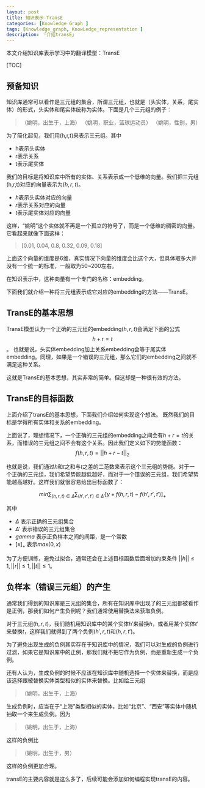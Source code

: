```yaml
---
layout: post  
title: 知识表示-TransE  
categories: [Knowledge Graph ]  
tags: [Knowledge_graph, KnowLedge_representation ]  
description: 「介绍transE」   
---
```


本文介绍知识库表示学习中的翻译模型：TransE

[TOC]

## 预备知识
知识库通常可以看作是三元组的集合，所谓三元组，也就是（头实体，关系，尾实体）的形式，头实体和尾实体统称为实体。下面是几个三元组的例子：

>（姚明，出生于，上海）
>（姚明，职业，篮球运动员）
>（姚明，性别，男）

为了简化起见，我们用(h,r,t)来表示三元组。其中

- h表示头实体
- r表示关系
- t表示尾实体

我们的目标是将知识库中所有的实体、关系表示成一个低维的向量。我们把三元组(h,r,t)对应的向量表示为$(h,r,t)$。

- $h$表示头实体对应的向量
- $r$表示关系对应的向量
- $t$表示尾实体对应的向量

这样，“姚明”这个实体就不再是一个孤立的符号了，而是一个低维的稠密的向量。它看起来就像下面这样：

> [0.01, 0.04, 0.8, 0.32, 0.09, 0.18]

上面这个向量的维度是6维，真实情况下向量的维度会比这个大，但具体取多大并没有一个统一的标准，一般取为50~200左右。

在知识表示中，这种向量有一个专门的名称：embedding。

下面我们就介绍一种将三元组表示成它对应的embedding的方法——TransE。

## TransE的基本思想
TransE模型认为一个正确的三元组的embedding$(h,r,t)$会满足下面的公式
$$h+r=t$$。
也就是说，头实体embedding加上关系embedding会等于尾实体embedding。同理，如果是一个错误的三元组，那么它们的embedding之间就不满足这种关系。

这就是TransE的基本思想，其实非常的简单。但这却是一种很有效的方法。

## TransE的目标函数
上面介绍了transE的基本思想，下面我们介绍如何实现这个想法。
既然我们的目标是学得所有实体和关系的embedding。

上面说了，理想情况下，一个正确的三元组的embedding之间会有$h+r=t$的关系，而错误的三元组之间不会有这个关系。因此我们定义如下的势能函数：
$$f(h,r,t)=||h+r-t||_2$$

也就是说，我们通过$h$和$t$之和与$t$之差的二范数来表示这个三元组的势能。对于一个正确的三元组，我们希望势能越低越好，而对于一个错误的三元组，我们希望势能越高越好。这样我们就很容易给出目标函数了：

$$min\sum_{(h,r,t)\in\Delta}\sum_{(h',r',t')\in\Delta'}[\gamma+f(h,r,t)-f(h',r',t')]_+$$

其中

- $\Delta$ 表示正确的三元组集合
- $\Delta'$ 表示错误的三元组集合
- $gamma$ 表示正负样本之间的间距，是一个常数
- $[x]_+$ 表示$max(0,x)$

为了方便训练，避免过拟合，通常还会在上述目标函数后面增加约束条件
$||h||\le1,||r||\le1,||t||\le1$。

## 负样本（错误三元组）的产生
通常我们得到的知识库是三元组的集合，所有在知识库中出现了的三元组都被看作是正例，那我们如何产生负例呢？我们通常使用替换法来获取负例。

对于三元组$(h,r,t)$，我们随机用知识库中的某个实体$h'$来替换$h$，或者用某个实体$t'$来替换$t$，这样我们就得到了两个负例$(h',r,t)$和$(h,r,t')$。

为了避免出现生成的负例其实存在于知识库中的情况，我们可以对生成的负例进行过滤，如果它是知识库中的正例，那我们就不把它作为负例，而是重新生成一个负例。

还有人认为，生成负例的时候不应该在知识库中随机选择一个实体来替换，而是应该选择跟被替换实体类型相似的实体来替换。比如给三元组

> （姚明，出生于，上海）

生成负例时，应当在于“上海”类型相似的实体，比如“北京”、“西安”等实体中随机抽取一个来生成负例。因为

> （姚明，出生于，上海）

这样的负例比

> （姚明，出生于，男）

这样的负例更加合理。

transE的主要内容就是这么多了，后续可能会添加如何编程实现transE的内容。